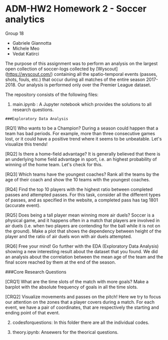 # ADM-HW2 Homework 2 - Soccer analytics

Group 18

- Gabriele Giannotta
- Michele Meo
- Vedat Katirci

The purpose of this assignment was to perform an analysis on the largest open collection of soccer-logs collected by [Wyscout] (https://wyscout.com/) containing all the spatio-temporal events (passes, shots, fouls, etc.) that occur during all matches of the entire season 2017-2018. Our analysis is performed only over the Premier League dataset.


The repository consists of the following files:

  1) main.ipynb :
    A Jupyter notebook which provides the solutions to all research questions.
    
    ###Exploratory Data Analysis
    
  [RQ1] Who wants to be a Champion? During a season could happen that a team has bad periods. For example, more than three consecutive games lost, or it could have a positive trend where it seems to be unbeatable. Let's visualize this trends!


  [RQ2] Is there a home-field advantage? It is generally believed that there is an underlying home field advantage in sport, i.e. an highest probability of winning of the home team. Let's check for this.

  [RQ3] Which teams have the youngest coaches? Rank all the teams by the age of their coach and show the 10 teams with the youngest coaches.

  [RQ4] Find the top 10 players with the highest ratio between completed passes and attempted passes. For this task, consider all the different types of passes, and as specified in the website, a completed pass has tag 1801 (accurate event).

  [RQ5] Does being a tall player mean winning more air duels? Soccer is a physical game, and it happens often in a match that players are involved in air duels (i.e. when two players are contending for the ball while it is not on the ground). Make a plot that shows the dependency between height of the player and the ratio of air duels won with air duels attempted.

  [RQ6] Free your mind! Go further with the EDA (Exploratory Data Analysis) showing a new interesting result about the dataset that you found. We did an analysis about the correlation between the mean age of the team and the final score reached by them at the end of the season.

  ###Core Research Questions
  
  [CRQ1] What are the time slots of the match with more goals? 
  Make a barplot with the absolute frequency of goals in all the time slots.

  [CRQ2] Visualize movements and passes on the pitch! Here we try to focus our attention on the zones that a player covers during a match. For each event, we have a pair of coordinates, that are respectively the starting and ending point of that event.



2) codesforquestions:
  In this folder there are all the individual codes.
  
3) theory.ipynb:
  Ansewers for the theorical questions.

  
